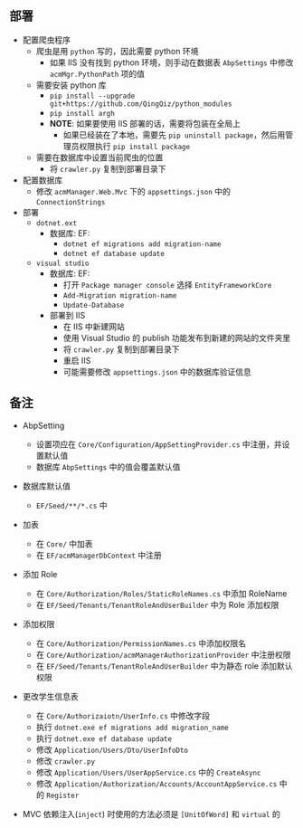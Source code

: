 部署
--

- 配置爬虫程序
    - 爬虫是用 `python` 写的，因此需要 python 环境
        - 如果 IIS 没有找到 python 环境，则手动在数据表 `AbpSettings` 中修改 `acmMgr.PythonPath` 项的值
    - 需要安装 python 库
        - `pip install --upgrade git+https://github.com/QingQiz/python_modules`
        - `pip install argh`
        - **NOTE**: 如果要使用 IIS 部署的话，需要将包装在全局上
            - 如果已经装在了本地，需要先 `pip uninstall package`，然后用管理员权限执行 `pip install package`
    - 需要在数据库中设置当前爬虫的位置
        - 将 `crawler.py` 复制到部署目录下
- 配置数据库
    - 修改 `acmManager.Web.Mvc` 下的 `appsettings.json` 中的 `ConnectionStrings`
- 部署
    - `dotnet.ext`
        - 数据库: EF: 
            - `dotnet ef migrations add migration-name`
            - `dotnet ef database update`
    - `visual studio`
        - 数据库: EF: 
            - 打开 `Package manager console` 选择 `EntityFrameworkCore`
            - `Add-Migration migration-name`
            - `Update-Database`
        - 部署到 IIS
            - 在 IIS 中新建网站
            - 使用 Visual Studio 的 publish 功能发布到新建的网站的文件夹里
            - 将 `crawler.py` 复制到部署目录下
            - 重启 IIS
            - 可能需要修改 `appsettings.json` 中的数据库验证信息
        
备注
--

- AbpSetting
    - 设置项应在 `Core/Configuration/AppSettingProvider.cs` 中注册，并设置默认值
    - 数据库 `AbpSettings` 中的值会覆盖默认值
- 数据库默认值
    - `EF/Seed/**/*.cs` 中
- 加表
    - 在 `Core/` 中加表
    - 在 `EF/acmManagerDbContext` 中注册
- 添加 Role
    - 在 `Core/Authorization/Roles/StaticRoleNames.cs` 中添加 RoleName
    - 在 `EF/Seed/Tenants/TenantRoleAndUserBuilder` 中为 Role 添加权限
- 添加权限
    - 在 `Core/Authorization/PermissionNames.cs` 中添加权限名
    - 在 `Core/Authorization/acmManagerAuthorizationProvider` 中注册权限
    - 在 `EF/Seed/Tenants/TenantRoleAndUserBuilder` 中为静态 role 添加默认权限
    
- 更改学生信息表
    - 在 `Core/Authorizaiotn/UserInfo.cs` 中修改字段
    - 执行 `dotnet.exe ef migrations add migration_name`
    - 执行 `dotnet.exe ef database update`
    - 修改 `Application/Users/Dto/UserInfoDto`
    - 修改 `crawler.py`
    - 修改 `Application/Users/UserAppService.cs` 中的 `CreateAsync`
    - 修改 `Application/Authorization/Accounts/AccountAppService.cs` 中的 `Register`
 - MVC 依赖注入(`inject`) 时使用的方法必须是 `[UnitOfWord]` 和 `virtual` 的
